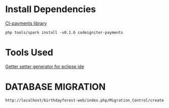 
Install Dependencies
========================

[CI-payments library](http://getsparks.org/packages/codeigniter-payments/versions/HEAD/show)

 `php tools/spark install -v0.1.6 codeigniter-payments`

Tools Used
==========

  [Getter setter generator for eclipse ide](http://pdt.plugins.e-surf.pl/features.php)


DATABASE MIGRATION
======================

 `http://localhost/birthdayforest-web/index.php/Migration_Control/create`
